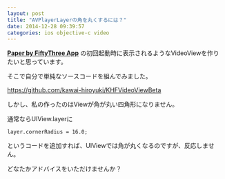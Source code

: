 ```yaml
---
layout: post
title: "AVPlayerLayerの角を丸くするには？"
date: 2014-12-28 09:39:57
categories: ios objective-c video
---
```

<p><a href="https://www.fiftythree.com/paper" rel="nofollow"><strong>Paper by FiftyThree App</strong></a>
の初回起動時に表示されるようなVideoViewを作りたいと思っています。</p>

<p>そこで自分で単純なソースコードを組んでみました。</p>

<p><a href="https://github.com/kawai-hiroyuki/KHFVideoViewBeta" rel="nofollow">https://github.com/kawai-hiroyuki/KHFVideoViewBeta</a></p>

<p>しかし、私の作ったのはViewが角が丸い四角形になりません。</p>

<p>通常ならUIView.layerに</p>

<pre><code>layer.cornerRadius = 16.0;
</code></pre>

<p>というコードを追加すれば、UIViewでは角が丸くなるのですが、反応しません。</p>

<p>どなたかアドバイスをいただけませんか？</p>
